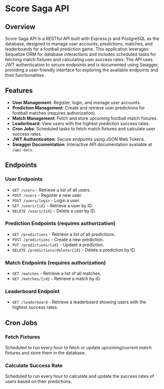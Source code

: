 # Score Saga API

## Overview

Score Saga API is a RESTful API built with Express.js and PostgreSQL as the database, designed to manage user accounts, predictions, matches, and leaderboards for a football prediction game. This application leverages Sequelize ORM for database interactions and includes scheduled tasks for fetching match fixtures and calculating user success rates. The API uses JWT authentication to secure endpoints and is documented using Swagger, providing a user-friendly interface for exploring the available endpoints and their functionalities.

## Features

- **User Management**: Register, login, and manage user accounts.
- **Prediction Management**: Create and retrieve user predictions for football matches (requires authorization).
- **Match Management**: Fetch and store upcoming football match fixtures.
- **Leaderboard**: View users with the highest prediction success rates.
- **Cron Jobs**: Scheduled tasks to fetch match fixtures and calculate user success rates.
- **JWT Authentication**: Secure endpoints using JSON Web Tokens.
- **Swagger Documentation**: Interactive API documentation available at `/api-docs`.

## Endpoints

### User Endpoints
- `GET /users` - Retrieve a list of all users.
- `POST /users` - Register a new user.
- `POST /users/login` - Login a user.
- `GET /users/{id}` - Retrieve a user by ID.
- `DELETE /users/{id}` - Delete a user by ID.

### Prediction Endpoints (requires authorization)
- `GET /predictions` - Retrieve a list of all predictions.
- `POST /predictions` - Create a new prediction.
- `PUT /predictions/{id}` - Update a prediction.
- `DELETE /predictions/delete/{id}` - Delete a prediction by ID.

### Match Endpoints (requires authorization)
- `GET /matches` - Retrieve a list of all matches.
- `GET /matches/{id}` - Retrieve a match by ID.

### Leaderboard Endpoint
- `GET /leaderboard` - Retrieve a leaderboard showing users with the highest success rates.

## Cron Jobs

### Fetch Fixtures
Scheduled to run every hour to fetch or update upcoming/current match fixtures and store them in the database.

### Calculate Success Rate
Scheduled to run every hour to calculate and update the success rates of users based on their predictions.
